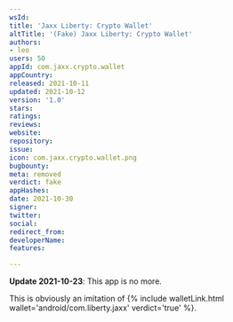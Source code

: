 ```yaml
---
wsId: 
title: 'Ja­xx Lib­erty: Crypto Wallet'
altTitle: '(Fake) Ja­xx Lib­erty: Crypto Wallet'
authors:
- leo
users: 50
appId: com.jaxx.crypto.wallet
appCountry: 
released: 2021-10-11
updated: 2021-10-12
version: '1.0'
stars: 
ratings: 
reviews: 
website: 
repository: 
issue: 
icon: com.jaxx.crypto.wallet.png
bugbounty: 
meta: removed
verdict: fake
appHashes: 
date: 2021-10-30
signer: 
twitter: 
social: 
redirect_from: 
developerName: 
features: 

---
```


**Update 2021-10-23**: This app is no more.

This is obviously an imitation of
{% include walletLink.html wallet='android/com.liberty.jaxx' verdict='true' %}.
